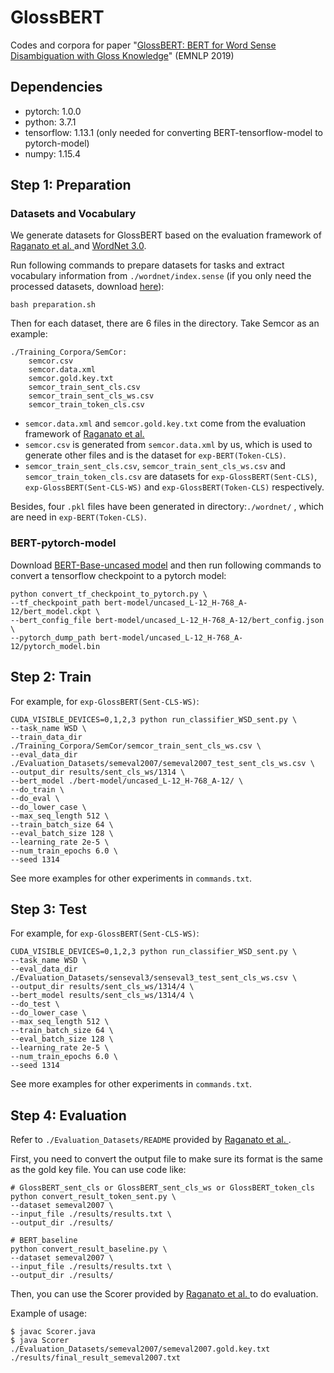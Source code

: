 # GlossBERT

Codes and corpora for paper "[GlossBERT: BERT for Word Sense Disambiguation with Gloss Knowledge](https://arxiv.org/pdf/1908.07245)" (EMNLP 2019)

## Dependencies

* pytorch: 1.0.0
* python: 3.7.1
* tensorflow: 1.13.1 (only needed for converting BERT-tensorflow-model to pytorch-model)
* numpy: 1.15.4

## Step 1: Preparation

### Datasets and Vocabulary

We generate datasets for GlossBERT based on the evaluation framework of [Raganato et al. ](<http://lcl.uniroma1.it/wsdeval/>) and [WordNet 3.0](https://wordnet.princeton.edu/). 

Run following commands to prepare datasets for tasks and extract vocabulary information from `./wordnet/index.sense` (if you only need the processed datasets, download [here](https://drive.google.com/file/d/1EaAXzVQRI29c3pO8BcKxzrBNgWA5pktR/view?usp=sharing)):

```
bash preparation.sh
```

Then for each dataset, there are 6 files in the directory. Take Semcor as an example:

```
./Training_Corpora/SemCor:
    semcor.csv
    semcor.data.xml
    semcor.gold.key.txt
    semcor_train_sent_cls.csv
    semcor_train_sent_cls_ws.csv
    semcor_train_token_cls.csv
```

- `semcor.data.xml` and `semcor.gold.key.txt` come from the evaluation framework of  [Raganato et al. ](<http://lcl.uniroma1.it/wsdeval/>) 
- `semcor.csv` is generated from `semcor.data.xml` by us, which is used to generate other files and is the dataset for `exp-BERT(Token-CLS)`.
- `semcor_train_sent_cls.csv`, `semcor_train_sent_cls_ws.csv` and `semcor_train_token_cls.csv` are datasets for `exp-GlossBERT(Sent-CLS)`, `exp-GlossBERT(Sent-CLS-WS)` and `exp-GlossBERT(Token-CLS)` respectively.

Besides, four `.pkl` files have been generated in directory:`./wordnet/` , which are need in `exp-BERT(Token-CLS)`.



### BERT-pytorch-model

Download [BERT-Base-uncased model](https://storage.googleapis.com/bert_models/2018_10_18/uncased_L-12_H-768_A-12.zip) and then run following commands to convert a tensorflow checkpoint to a pytorch model:

```
python convert_tf_checkpoint_to_pytorch.py \
--tf_checkpoint_path bert-model/uncased_L-12_H-768_A-12/bert_model.ckpt \
--bert_config_file bert-model/uncased_L-12_H-768_A-12/bert_config.json \
--pytorch_dump_path bert-model/uncased_L-12_H-768_A-12/pytorch_model.bin
```



## Step 2: Train

For example, for `exp-GlossBERT(Sent-CLS-WS)`:

```
CUDA_VISIBLE_DEVICES=0,1,2,3 python run_classifier_WSD_sent.py \
--task_name WSD \
--train_data_dir ./Training_Corpora/SemCor/semcor_train_sent_cls_ws.csv \
--eval_data_dir ./Evaluation_Datasets/semeval2007/semeval2007_test_sent_cls_ws.csv \
--output_dir results/sent_cls_ws/1314 \
--bert_model ./bert-model/uncased_L-12_H-768_A-12/ \
--do_train \
--do_eval \
--do_lower_case \
--max_seq_length 512 \
--train_batch_size 64 \
--eval_batch_size 128 \
--learning_rate 2e-5 \
--num_train_epochs 6.0 \
--seed 1314
```

See more examples for other experiments in `commands.txt`.



## Step 3: Test

For example, for `exp-GlossBERT(Sent-CLS-WS)`:

```
CUDA_VISIBLE_DEVICES=0,1,2,3 python run_classifier_WSD_sent.py \
--task_name WSD \
--eval_data_dir ./Evaluation_Datasets/senseval3/senseval3_test_sent_cls_ws.csv \
--output_dir results/sent_cls_ws/1314/4 \
--bert_model results/sent_cls_ws/1314/4 \
--do_test \
--do_lower_case \
--max_seq_length 512 \
--train_batch_size 64 \
--eval_batch_size 128 \
--learning_rate 2e-5 \
--num_train_epochs 6.0 \
--seed 1314
```

See more examples for other experiments in `commands.txt`.



## Step 4: Evaluation

Refer to `./Evaluation_Datasets/README` provided by  [Raganato et al. ](<http://lcl.uniroma1.it/wsdeval/>) .

First, you need to convert the output file to make sure its format is the same as the gold key file. You can use code like:

```
# GlossBERT_sent_cls or GlossBERT_sent_cls_ws or GlossBERT_token_cls
python convert_result_token_sent.py \
--dataset semeval2007 \
--input_file ./results/results.txt \
--output_dir ./results/  

# BERT_baseline
python convert_result_baseline.py \
--dataset semeval2007 \
--input_file ./results/results.txt \
--output_dir ./results/
```

Then, you can use the Scorer provided by  [Raganato et al. ](<http://lcl.uniroma1.it/wsdeval/>) to do evaluation.

Example of usage:

```
$ javac Scorer.java
$ java Scorer ./Evaluation_Datasets/semeval2007/semeval2007.gold.key.txt ./results/final_result_semeval2007.txt
```


